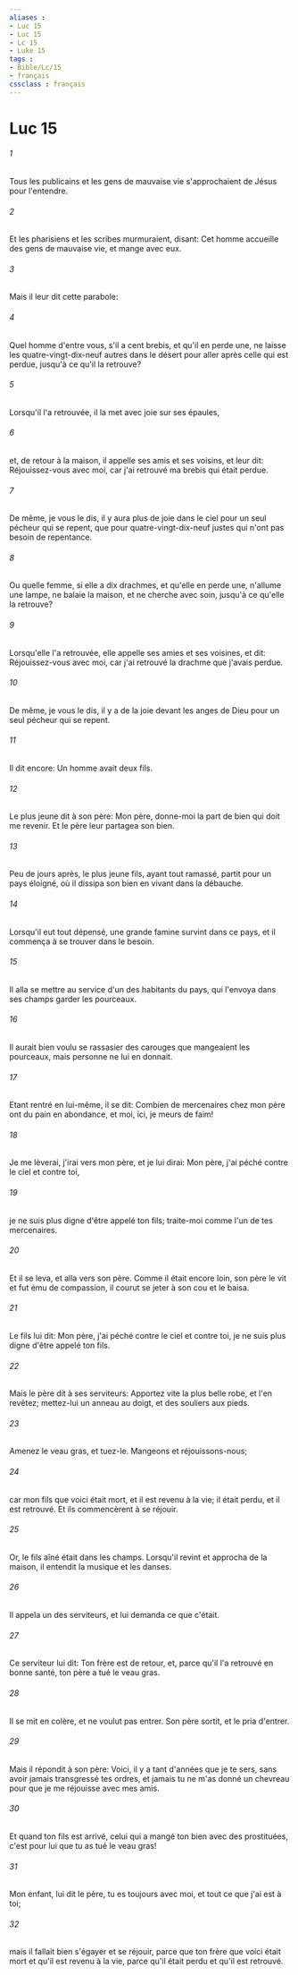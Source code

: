 ```yaml
---
aliases : 
- Luc 15
- Luc 15
- Lc 15
- Luke 15
tags : 
- Bible/Lc/15
- français
cssclass : français
---
```


# Luc 15

###### 1
Tous les publicains et les gens de mauvaise vie s'approchaient de Jésus pour l'entendre.
###### 2
Et les pharisiens et les scribes murmuraient, disant: Cet homme accueille des gens de mauvaise vie, et mange avec eux.
###### 3
Mais il leur dit cette parabole:
###### 4
Quel homme d'entre vous, s'il a cent brebis, et qu'il en perde une, ne laisse les quatre-vingt-dix-neuf autres dans le désert pour aller après celle qui est perdue, jusqu'à ce qu'il la retrouve?
###### 5
Lorsqu'il l'a retrouvée, il la met avec joie sur ses épaules,
###### 6
et, de retour à la maison, il appelle ses amis et ses voisins, et leur dit: Réjouissez-vous avec moi, car j'ai retrouvé ma brebis qui était perdue.
###### 7
De même, je vous le dis, il y aura plus de joie dans le ciel pour un seul pécheur qui se repent, que pour quatre-vingt-dix-neuf justes qui n'ont pas besoin de repentance.
###### 8
Ou quelle femme, si elle a dix drachmes, et qu'elle en perde une, n'allume une lampe, ne balaie la maison, et ne cherche avec soin, jusqu'à ce qu'elle la retrouve?
###### 9
Lorsqu'elle l'a retrouvée, elle appelle ses amies et ses voisines, et dit: Réjouissez-vous avec moi, car j'ai retrouvé la drachme que j'avais perdue.
###### 10
De même, je vous le dis, il y a de la joie devant les anges de Dieu pour un seul pécheur qui se repent.
###### 11
Il dit encore: Un homme avait deux fils.
###### 12
Le plus jeune dit à son père: Mon père, donne-moi la part de bien qui doit me revenir. Et le père leur partagea son bien.
###### 13
Peu de jours après, le plus jeune fils, ayant tout ramassé, partit pour un pays éloigné, où il dissipa son bien en vivant dans la débauche.
###### 14
Lorsqu'il eut tout dépensé, une grande famine survint dans ce pays, et il commença à se trouver dans le besoin.
###### 15
Il alla se mettre au service d'un des habitants du pays, qui l'envoya dans ses champs garder les pourceaux.
###### 16
Il aurait bien voulu se rassasier des carouges que mangeaient les pourceaux, mais personne ne lui en donnait.
###### 17
Etant rentré en lui-même, il se dit: Combien de mercenaires chez mon père ont du pain en abondance, et moi, ici, je meurs de faim!
###### 18
Je me lèverai, j'irai vers mon père, et je lui dirai: Mon père, j'ai péché contre le ciel et contre toi,
###### 19
je ne suis plus digne d'être appelé ton fils; traite-moi comme l'un de tes mercenaires.
###### 20
Et il se leva, et alla vers son père. Comme il était encore loin, son père le vit et fut ému de compassion, il courut se jeter à son cou et le baisa.
###### 21
Le fils lui dit: Mon père, j'ai péché contre le ciel et contre toi, je ne suis plus digne d'être appelé ton fils.
###### 22
Mais le père dit à ses serviteurs: Apportez vite la plus belle robe, et l'en revêtez; mettez-lui un anneau au doigt, et des souliers aux pieds.
###### 23
Amenez le veau gras, et tuez-le. Mangeons et réjouissons-nous;
###### 24
car mon fils que voici était mort, et il est revenu à la vie; il était perdu, et il est retrouvé. Et ils commencèrent à se réjouir.
###### 25
Or, le fils aîné était dans les champs. Lorsqu'il revint et approcha de la maison, il entendit la musique et les danses.
###### 26
Il appela un des serviteurs, et lui demanda ce que c'était.
###### 27
Ce serviteur lui dit: Ton frère est de retour, et, parce qu'il l'a retrouvé en bonne santé, ton père a tué le veau gras.
###### 28
Il se mit en colère, et ne voulut pas entrer. Son père sortit, et le pria d'entrer.
###### 29
Mais il répondit à son père: Voici, il y a tant d'années que je te sers, sans avoir jamais transgressé tes ordres, et jamais tu ne m'as donné un chevreau pour que je me réjouisse avec mes amis.
###### 30
Et quand ton fils est arrivé, celui qui a mangé ton bien avec des prostituées, c'est pour lui que tu as tué le veau gras!
###### 31
Mon enfant, lui dit le père, tu es toujours avec moi, et tout ce que j'ai est à toi;
###### 32
mais il fallait bien s'égayer et se réjouir, parce que ton frère que voici était mort et qu'il est revenu à la vie, parce qu'il était perdu et qu'il est retrouvé.
